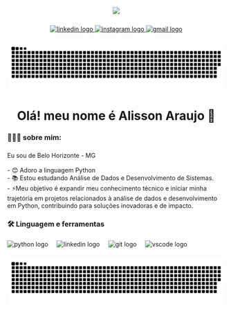 <div align="center">
  <img height="150" src="https://pngimg.com/uploads/github/github_PNG80.png"  />
</div>

###

<div align="center">
  <a href="www.linkedin.com/in/araujo-s" target="_blank">
    <img src="https://img.shields.io/static/v1?message=LinkedIn&logo=linkedin&label=&color=0077B5&logoColor=white&labelColor=&style=for-the-badge" height="25" alt="linkedin logo"  />
  </a>
  <a href="https://www.instagram.com/alisson.araujo_" target="_blank">
    <img src="https://img.shields.io/static/v1?message=Instagram&logo=instagram&label=&color=E4405F&logoColor=white&labelColor=&style=for-the-badge" height="25" alt="instagram logo"  />
  </a>
  <a href="alissonaraujo20042018@gmail.com" target="_blank">
    <img src="https://img.shields.io/static/v1?message=Gmail&logo=gmail&label=&color=D14836&logoColor=white&labelColor=&style=for-the-badge" height="25" alt="gmail logo"  />
  </a>
</div>

###

<div align="center">
  <img src="https://raw.githubusercontent.com/alisson7x/alisson7x/refs/heads/main/snake.svg"/>
</div>

###

<h1 align="center">Olá! meu nome é Alisson Araujo 👋</h1>

###

<h3 align="left">👨🏻‍💻 sobre mim:</h3>

###

<p align="left">Eu sou de Belo Horizonte - MG<br><br>-  😊 Adoro a linguagem Python<br>- 📚 Estou estudando Análise de Dados e Desenvolvimento de Sistemas.<br>- ⚡Meu objetivo é expandir meu conhecimento técnico e iniciar minha trajetória em projetos relacionados à análise de dados e desenvolvimento em Python, contribuindo para soluções inovadoras e de impacto.</p>

###

<h3 align="left">🛠 Linguagem e ferramentas</h3>

###

<div align="left">
  <img src="https://cdn.jsdelivr.net/gh/devicons/devicon/icons/python/python-original.svg" height="40" alt="python logo"  />
  <img width="12" />
  <img src="https://cdn.simpleicons.org/linkedin/0A66C2" height="40" alt="linkedin logo"  />
  <img width="12" />
  <img src="https://skillicons.dev/icons?i=git" height="40" alt="git logo"  />
  <img width="12" />
  <img src="https://cdn.jsdelivr.net/gh/devicons/devicon/icons/vscode/vscode-original.svg" height="40" alt="vscode logo"  />
</div>

###

<img src="https://raw.githubusercontent.com/alisson7x/alisson7x/output/snake.svg" />

###

